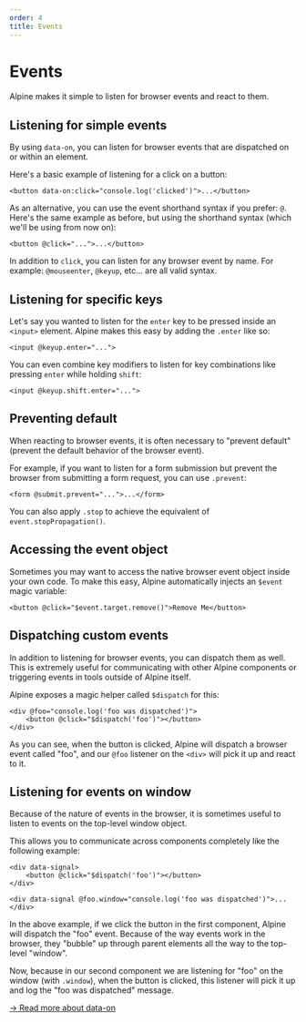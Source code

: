 ```yaml
---
order: 4
title: Events
---
```


# Events

Alpine makes it simple to listen for browser events and react to them.

<a name="listening-for-simple-events"></a>
## Listening for simple events

By using `data-on`, you can listen for browser events that are dispatched on or within an element.

Here's a basic example of listening for a click on a button:

```alpine
<button data-on:click="console.log('clicked')">...</button>
```

As an alternative, you can use the event shorthand syntax if you prefer: `@`. Here's the same example as before, but using the shorthand syntax (which we'll be using from now on):

```alpine
<button @click="...">...</button>
```

In addition to `click`, you can listen for any browser event by name. For example: `@mouseenter`, `@keyup`, etc... are all valid syntax.

<a name="listening-for-specific-keys"></a>
## Listening for specific keys

Let's say you wanted to listen for the `enter` key to be pressed inside an `<input>` element. Alpine makes this easy by adding the `.enter` like so:

```alpine
<input @keyup.enter="...">
```

You can even combine key modifiers to listen for key combinations like pressing `enter` while holding `shift`:

```alpine
<input @keyup.shift.enter="...">
```

<a name="preventing-default"></a>
## Preventing default

When reacting to browser events, it is often necessary to "prevent default" (prevent the default behavior of the browser event).

For example, if you want to listen for a form submission but prevent the browser from submitting a form request, you can use `.prevent`:

```alpine
<form @submit.prevent="...">...</form>
```

You can also apply `.stop` to achieve the equivalent of `event.stopPropagation()`.

<a name="accessing-the-event-object"></a>
## Accessing the event object

Sometimes you may want to access the native browser event object inside your own code. To make this easy, Alpine automatically injects an `$event` magic variable:

```alpine
<button @click="$event.target.remove()">Remove Me</button>
```

<a name="dispatching-custom-events"></a>
## Dispatching custom events

In addition to listening for browser events, you can dispatch them as well. This is extremely useful for communicating with other Alpine components or triggering events in tools outside of Alpine itself.

Alpine exposes a magic helper called `$dispatch` for this:

```alpine
<div @foo="console.log('foo was dispatched')">
    <button @click="$dispatch('foo')"></button>
</div>
```

As you can see, when the button is clicked, Alpine will dispatch a browser event called "foo", and our `@foo` listener on the `<div>` will pick it up and react to it.

<a name="listening-for-events-on-window"></a>
## Listening for events on window

Because of the nature of events in the browser, it is sometimes useful to listen to events on the top-level window object.

This allows you to communicate across components completely like the following example:


```alpine
<div data-signal>
    <button @click="$dispatch('foo')"></button>
</div>

<div data-signal @foo.window="console.log('foo was dispatched')">...</div>
```

In the above example, if we click the button in the first component, Alpine will dispatch the "foo" event. Because of the way events work in the browser, they "bubble" up through parent elements all the way to the top-level "window".

Now, because in our second component we are listening for "foo" on the window (with `.window`), when the button is clicked, this listener will pick it up and log the "foo was dispatched" message.

[→ Read more about data-on](/directives/on)
